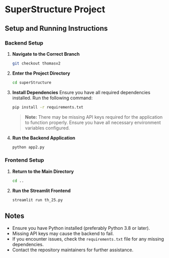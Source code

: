 # SuperStructure Project

## Setup and Running Instructions

### Backend Setup
1. **Navigate to the Correct Branch**
   ```sh
   git checkout thomasv2
   ```

2. **Enter the Project Directory**
   ```sh
   cd superStructure
   ```

3. **Install Dependencies**
   Ensure you have all required dependencies installed. Run the following command:
   ```sh
   pip install -r requirements.txt
   ```
   
   > **Note:** There may be missing API keys required for the application to function properly. Ensure you have all necessary environment variables configured.

4. **Run the Backend Application**
   ```sh
   python app2.py
   ```

### Frontend Setup
1. **Return to the Main Directory**
   ```sh
   cd ..
   ```

2. **Run the Streamlit Frontend**
   ```sh
   streamlit run th_25.py
   ```

## Notes
- Ensure you have Python installed (preferably Python 3.8 or later).
- Missing API keys may cause the backend to fail.
- If you encounter issues, check the `requirements.txt` file for any missing dependencies.
- Contact the repository maintainers for further assistance.

